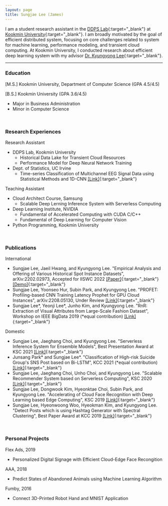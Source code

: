 ```yaml
---
layout: page
title: Sungjae Lee (James)
---
```


I am a student research assistant in the [DDPS Lab](https://ddps.cloud){:target="_blank"} at [Kookmin University](https://kookmin.ac.kr){:target="_blank"}. I am broadly motivated by the goal of efficient distributed system, focusing on core challenges related to system for machine learning, performance modeling, and transient cloud computing. At Kookmin University, I conducted research about efficient deep learning system with my advisor [Dr. Kyungyong Lee](http://leeky.me){:target="_blank"}.

---

### Education
[M.S.] Kookmin University, Department of Computer Science (GPA 4.5/4.5)

[B.S.] Kookmin University (GPA 3.6/4.5)
- Major in Business Administration
- Minor in Computer Science

<br>

### Research Experiences
Research Assistant
- DDPS Lab, Kookmin University
    - Historical Data Lake for Transient Cloud Resources
    - Performance Model for Deep Neural Network Training
- Dept. of Statistics, UC Irvine
    - Time-series Classification of Multichannel EEG Signal Data using Statistical Methods and 1D-CNN [\[Link\]](https://github.com/james-sungjae-lee/Deep-EEG){:target="_blank"}

Teaching Assistant
- Cloud Architect Course, Samsung
    - Scalable Deep Lerning Inference System with Serverless Computing
- Deep Learning Institute, NVIDIA
    - Fundamental of Accelerated Computing with CUDA C/C++
    - Fundamental of Deep Learning for Computer Vision
- Python Programming, Kookmin University

<br>

### Publications
International
- Sungjae Lee, Jaeil Hwang, and Kyungyong Lee. "Empirical Analysis and Offering of Various Historical Spot Instance Datasets", arXiv:2202.02973, Accepted for IISWC 2022 [\[Paper\]](https://arxiv.org/abs/2202.02973){:target="_blank"} [\[Demo\]](https://spotlake.github.io){:target="_blank"}
- Sungjae Lee, Yoonseo Hur, Subin Park, and Kyungyong Lee. "PROFET: Profiling-based CNN Training Latency Prophet for GPU Cloud Instances", arXiv:2208.05130, Under Review [\[Link\]](https://arxiv.org/abs/2208.05130){:target="_blank"}
- Sungjae Lee\*, Yeonji Lee\*, Junho Kim, and Kyungyong Lee. "RnR: Extraction of Visual Attributes from Large-Scale Fashion Dataset", Workshop on IEEE BigData 2019 (*equal contribution) [\[Link\]](https://ieeexplore.ieee.org/document/9006595){:target="_blank"}

Domestic
- Sungjae Lee, Jaeghang Choi, and Kyungyong Lee. "Serverless Inference System for Ensemble Models", Best Presentation Award at KSC 2021 [\[Link\]](https://www.dbpia.co.kr/pdf/pdfView.do?nodeId=NODE11035959){:target="_blank"}
- Junsang Park\* and Sungjae Lee\*. "Classification of High-risk Suicide Group's SNS Post based on Bi-LSTM", KCC 2021 (*equal contribution) [\[Link\]](https://www.dbpia.co.kr/pdf/pdfView.do?nodeId=NODE10582929){:target="_blank"}
- Sungjae Lee, Jaeghang Choi, Unho Choi, and Kyungyong Lee. "Scalable Recommender System based on Serverless Computing", KSC 2020 [\[Link\]](https://www.dbpia.co.kr/pdf/pdfView.do?nodeId=NODE10529527){:target="_blank"}
- Sungjae Lee, Dongwook Kim, Hyeonktae Choi, Subin Park, and Kyungyong Lee. "Accelerating of Cloud Face Recognition with Deep Learning based Edge Computing", KSC 2019 [\[Link\]](https://www.dbpia.co.kr/pdf/pdfView.do?nodeId=NODE09301467){:target="_blank"}
- Sungjae Lee, Hyeonwoong Woo, Hyeokman Kim, and Kyungyong Lee. "Detect Posts which is using Hashtag Generator with Spectral Clustering", Best Paper Award at KCC 2019 [\[Link\]](https://www.dbpia.co.kr/pdf/pdfView.do?nodeId=NODE08763602){:target="_blank"}

<br>

### Personal Projects
Flex Ads, 2019
- Personalized Digital Signage with Efficient Cloud-Edge Face Recongition

AAA, 2018
- Predict States of Abandoned Animals using Machine Learning Algorithm

Fumby, 2016
- Connect 3D-Printed Robot Hand and MNIST Application
